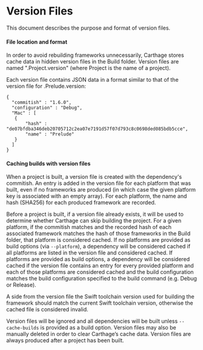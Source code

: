 # Version Files

This document describes the purpose and format of version files.

#### File location and format

In order to avoid rebuilding frameworks unnecessarily, Carthage stores cache data in hidden version files in the Build folder.  Version files are named ".Project.version" (where Project is the name of a project).

Each version file contains JSON data in a format similar to that of the version file for .Prelude.version:

    {
      "commitish" : "1.6.0",
      "configuration" : "Debug",
      "Mac" : [
       {
           "hash" : "de07bfdba346deb20705712c2ea07e7191d57f07d793c8c0698ded085bdb5cce",
           "name" : "Prelude"
       }
      ]
    }

#### Caching builds with version files

When a project is built, a version file is created with the dependency's commitish. An entry is added in the version file for each platform that was built, even if no frameworks are produced (in which case the given platform key is associated with an empty array).  For each platform, the name and hash (SHA256) for each produced framework are recorded.

Before a project is built, if a version file already exists, it will be used to determine whether Carthage can skip building the project.  For a given platform, if the commitish matches and the recorded hash of each associated framework matches the hash of those frameworks in the Build folder, that platform is considered cached.  If no platforms are provided as build options (via `--platform`), a dependency will be considered cached if all platforms are listed in the version file and considered cached. If platforms are provided as build options, a dependency will be considered cached if the version file contains an entry for every provided platform and each of those platforms are considered cached and the build configuration matches the build configuration specified to the build command (e.g. Debug or Release).

A side from the version file the Swift toolchain version used for building the framework should match the current Swift toolchain version, otherwise the cached file is considered invalid.

Version files will be ignored and all dependencies will be built unless `--cache-builds` is provided as a build option.  Version files may also be manually deleted in order to clear Carthage’s cache data.  Version files are always produced after a project has been built.
